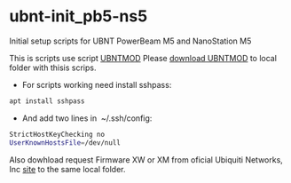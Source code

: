 # ubnt-init_pb5-ns5

Initial setup scripts for UBNT PowerBeam M5 and NanoStation M5

This is scripts use script [UBNTMOD](https://www.incredigeek.com/home/ubntmod/)
Please [download UBNTMOD](http://incredigeek.com/home/downloads/ubntmod/ubntmod.sh) to local folder with thisis scrips.

* For scripts working need install sshpass:
```sh
apt install sshpass
```

* And add two lines in  ~/.ssh/config:
```sh
StrictHostKeyChecking no
UserKnownHostsFile=/dev/null
```

Also dowhload request Firmware XW or XM  from oficial Ubiquiti Networks, Inc [site](https://www.ubnt.com/download/airmax-m) to the same local folder.
